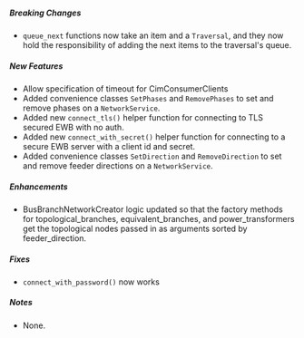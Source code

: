 ##### Breaking Changes
* `queue_next` functions now take an item and a `Traversal`, and they now hold the responsibility of adding the next items to the traversal's queue.

##### New Features
* Allow specification of timeout for CimConsumerClients
* Added convenience classes `SetPhases` and `RemovePhases` to set and remove phases on a `NetworkService`.
* Added new `connect_tls()` helper function for connecting to TLS secured EWB with no auth.
* Added new `connect_with_secret()` helper function for connecting to a secure EWB server with a client id and secret.
* Added convenience classes `SetDirection` and `RemoveDirection` to set and remove feeder directions on a `NetworkService`.

##### Enhancements
* BusBranchNetworkCreator logic updated so that the factory methods for topological_branches, equivalent_branches, and power_transformers get the topological nodes passed in as arguments sorted by feeder_direction.

##### Fixes
* `connect_with_password()` now works

##### Notes
* None.
